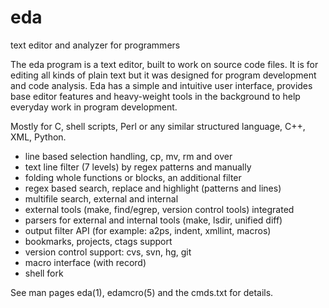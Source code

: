 eda
===

text editor and analyzer for programmers

 The eda program is a text editor, built to work on source code files.
 It is for editing all kinds of plain text but it was designed  for
 program development and code analysis.
 Eda has a simple and intuitive user interface, provides base editor
 features and heavy-weight tools in the background to help everyday work
 in program development.

Mostly for C, shell scripts, Perl or any similar structured language, C++, XML, Python.

 * line based selection handling, cp, mv, rm and over
 * text line filter (7 levels) by regex patterns and manually
 * folding whole functions or blocks, an additional filter
 * regex based search, replace and highlight (patterns and lines)
 * multifile search, external and internal
 * external tools (make, find/egrep, version control tools) integrated
 * parsers for external and internal tools (make, lsdir, unified diff)
 * output filter API (for example: a2ps, indent, xmllint, macros)
 * bookmarks, projects, ctags support
 * version control support: cvs, svn, hg, git
 * macro interface (with record)
 * shell fork

See man pages eda(1), edamcro(5) and the cmds.txt for details.


